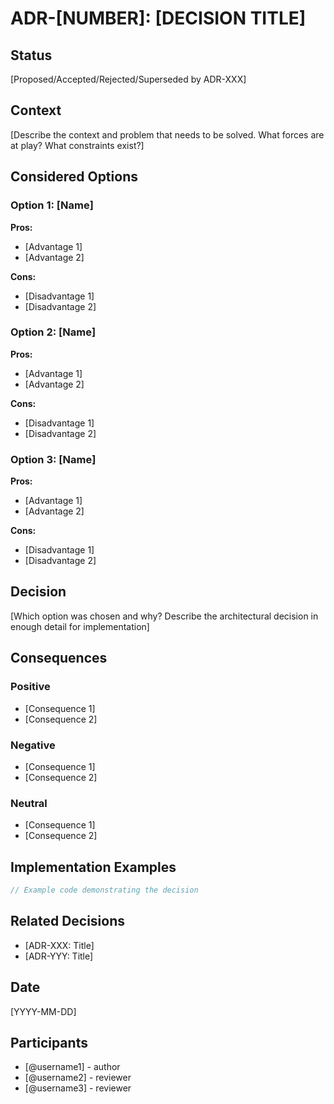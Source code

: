 # ADR-[NUMBER]: [DECISION TITLE]

## Status
[Proposed/Accepted/Rejected/Superseded by ADR-XXX]

## Context
[Describe the context and problem that needs to be solved. What forces are at play? What constraints exist?]

## Considered Options

### Option 1: [Name]
**Pros:**
- [Advantage 1]
- [Advantage 2]

**Cons:**
- [Disadvantage 1]
- [Disadvantage 2]

### Option 2: [Name]
**Pros:**
- [Advantage 1]
- [Advantage 2]

**Cons:**
- [Disadvantage 1]
- [Disadvantage 2]

### Option 3: [Name]
**Pros:**
- [Advantage 1]
- [Advantage 2]

**Cons:**
- [Disadvantage 1]
- [Disadvantage 2]

## Decision
[Which option was chosen and why? Describe the architectural decision in enough detail for implementation]

## Consequences

### Positive
- [Consequence 1]
- [Consequence 2]

### Negative
- [Consequence 1]
- [Consequence 2]

### Neutral
- [Consequence 1]
- [Consequence 2]

## Implementation Examples

```typescript
// Example code demonstrating the decision
```

## Related Decisions
- [ADR-XXX: Title]
- [ADR-YYY: Title]

## Date
[YYYY-MM-DD]

## Participants
- [@username1] - author
- [@username2] - reviewer
- [@username3] - reviewer